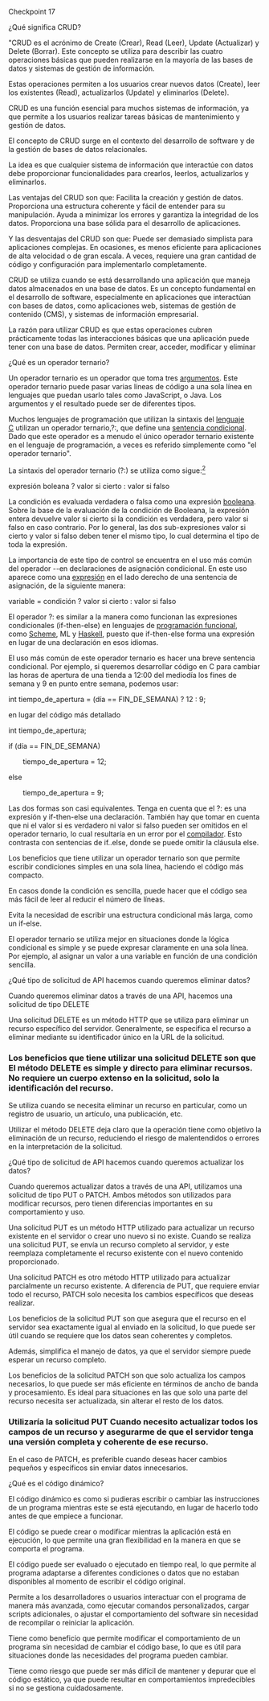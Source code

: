 ﻿Checkpoint 17

¿Qué significa CRUD?

"CRUD es el acrónimo de Create (Crear), Read (Leer), Update (Actualizar) y Delete (Borrar). Este concepto se utiliza para describir las cuatro operaciones básicas que pueden realizarse en la mayoría de las bases de datos y sistemas de gestión de información.

Estas operaciones permiten a los usuarios crear nuevos datos (Create), leer los existentes (Read), actualizarlos (Update) y eliminarlos (Delete). 

CRUD es una función esencial para muchos sistemas de información, ya que permite a los usuarios realizar tareas básicas de mantenimiento y gestión de datos.

El concepto de CRUD surge en el contexto del desarrollo de software y de la gestión de bases de datos relacionales. 

La idea es que cualquier sistema de información que interactúe con datos debe proporcionar funcionalidades para crearlos, leerlos, actualizarlos y eliminarlos.

Las ventajas del CRUD son que: Facilita la creación y gestión de datos. Proporciona una estructura coherente y fácil de entender para su manipulación. Ayuda a minimizar los errores y garantiza la integridad de los datos. Proporciona una base sólida para el desarrollo de aplicaciones. 

Y las desventajas del CRUD son que: Puede ser demasiado simplista para aplicaciones complejas. En ocasiones, es menos eficiente para aplicaciones de alta velocidad o de gran escala. A veces, requiere una gran cantidad de código y configuración para implementarlo completamente. 

CRUD se utiliza cuando se está desarrollando una aplicación que maneja datos almacenados en una base de datos. Es un concepto fundamental en el desarrollo de software, especialmente en aplicaciones que interactúan con bases de datos, como aplicaciones web, sistemas de gestión de contenido (CMS), y sistemas de información empresarial.

La razón para utilizar CRUD es que estas operaciones cubren prácticamente todas las interacciones básicas que una aplicación puede tener con una base de datos. Permiten crear, acceder, modificar y eliminar


¿Qué es un operador ternario?

Un operador ternario es un operador que toma tres [argumentos](https://es.wikipedia.org/wiki/Operando "Operando"). Este operador ternario puede pasar varias líneas de código a una sola línea en lenguajes que puedan usarlo tales como JavaScript, o Java. Los argumentos y el resultado puede ser de diferentes tipos. 

Muchos lenguajes de programación que utilizan la sintaxis del [lenguaje C](https://es.wikipedia.org/wiki/Lenguaje_de_programaci%C3%B3n_C "Lenguaje de programación C") utilizan un operador ternario,?:, que define una [sentencia condicional](https://es.wikipedia.org/wiki/Sentencia_condicional "Sentencia condicional"). Dado que este operador es a menudo el único operador ternario existente en el lenguaje de programación, a veces es referido simplemente como "el operador ternario". 

La sintaxis del operador ternario (?:) se utiliza como sigue:[<sup>2</sup>](https://es.wikipedia.org/wiki/Operador_ternario#cite_note-kwista-2)​

expresión boleana ? valor si cierto : valor si falso

La condición es evaluada verdadera o falsa como una expresión [booleana](https://es.wikipedia.org/wiki/Booleano "Booleano"). Sobre la base de la evaluación de la condición de Booleana, la expresión entera devuelve valor si cierto si la condición es verdadera, pero valor si falso en caso contrario. Por lo general, las dos sub-expresiones valor si cierto y valor si falso deben tener el mismo tipo, lo cual determina el tipo de toda la expresión. 

La importancia de este tipo de control se encuentra en el uso más común del operador --en declaraciones de asignación condicional. En este uso aparece como una [expresión](https://es.wikipedia.org/wiki/Expresi%C3%B3n_\(programaci%C3%B3n\) "Expresión (programación)") en el lado derecho de una sentencia de asignación, de la siguiente manera:

variable = condición ? valor si cierto : valor si falso

El operador ?: es similar a la manera como funcionan las expresiones condicionales (if-then-else) en lenguajes de [programación funcional](https://es.wikipedia.org/wiki/Programaci%C3%B3n_funcional "Programación funcional"), como [Scheme](https://es.wikipedia.org/wiki/Scheme "Scheme"), ML y [Haskell](https://es.wikipedia.org/wiki/Haskell "Haskell"), puesto que if-then-else forma una expresión en lugar de una declaración en esos idiomas.

El uso más común de este operador ternario es hacer una breve sentencia condicional. Por ejemplo, si queremos desarrollar código en C para cambiar las horas de apertura de una tienda a 12:00 del mediodía los fines de semana y 9 en punto entre semana, podemos usar:

int tiempo\_de\_apertura = (día == FIN\_DE\_SEMANA) ? 12 : 9;

en lugar del código más detallado

int tiempo\_de\_apertura;

if (día == FIN\_DE\_SEMANA)

`    `tiempo\_de\_apertura = 12;

else

`    `tiempo\_de\_apertura = 9;

Las dos formas son casi equivalentes. Tenga en cuenta que el ?: es una expresión y if-then-else una declaración. También hay que tomar en cuenta que ni el valor si es verdadero ni valor si falso pueden ser omitidos en el operador ternario, lo cual resultaría en un error por el [compilador](https://es.wikipedia.org/wiki/Compilador "Compilador"). Esto contrasta con sentencias de if..else, donde se puede omitir la cláusula else.

Los beneficios que tiene utilizar un operador ternario son que permite escribir condiciones simples en una sola línea, haciendo el código más compacto.

En casos donde la condición es sencilla, puede hacer que el código sea más fácil de leer al reducir el número de líneas.

Evita la necesidad de escribir una estructura condicional más larga, como un if-else.

El operador ternario se utiliza mejor en situaciones donde la lógica condicional es simple y se puede expresar claramente en una sola línea. Por ejemplo, al asignar un valor a una variable en función de una condición sencilla.



¿Qué tipo de solicitud de API hacemos cuando queremos eliminar datos?

Cuando queremos eliminar datos a través de una API, hacemos una solicitud de tipo DELETE

Una solicitud DELETE es un método HTTP que se utiliza para eliminar un recurso específico del servidor. Generalmente, se especifica el recurso a eliminar mediante su identificador único en la URL de la solicitud.
### Los beneficios que tiene utilizar una solicitud DELETE son que El método DELETE es simple y directo para eliminar recursos. No requiere un cuerpo extenso en la solicitud, solo la identificación del recurso.
Se utiliza cuando se necesita eliminar un recurso en particular, como un registro de usuario, un artículo, una publicación, etc.

Utilizar el método DELETE deja claro que la operación tiene como objetivo la eliminación de un recurso, reduciendo el riesgo de malentendidos o errores en la interpretación de la solicitud.

¿Qué tipo de solicitud de API hacemos cuando queremos actualizar los datos?

Cuando queremos actualizar datos a través de una API, utilizamos una solicitud de tipo PUT o PATCH. Ambos métodos son utilizados para modificar recursos, pero tienen diferencias importantes en su comportamiento y uso.

Una solicitud PUT es un método HTTP utilizado para actualizar un recurso existente en el servidor o crear uno nuevo si no existe. Cuando se realiza una solicitud PUT, se envía un recurso completo al servidor, y este reemplaza completamente el recurso existente con el nuevo contenido proporcionado.

Una solicitud PATCH es otro método HTTP utilizado para actualizar parcialmente un recurso existente. A diferencia de PUT, que requiere enviar todo el recurso, PATCH solo necesita los cambios específicos que deseas realizar.

Los beneficios de la solicitud PUT son que asegura que el recurso en el servidor sea exactamente igual al enviado en la solicitud, lo que puede ser útil cuando se requiere que los datos sean coherentes y completos.

Además, simplifica el manejo de datos, ya que el servidor siempre puede esperar un recurso completo.

Los beneficios de la solicitud PATCH son que solo actualiza los campos necesarios, lo que puede ser más eficiente en términos de ancho de banda y procesamiento.  Es ideal para situaciones en las que solo una parte del recurso necesita ser actualizada, sin alterar el resto de los datos.
### Utilizaría la solicitud PUT Cuando necesito actualizar todos los campos de un recurso y asegurarme de que el servidor tenga una versión completa y coherente de ese recurso. 
En el caso de PATCH, es preferible cuando deseas hacer cambios pequeños y específicos sin enviar datos innecesarios.

¿Qué es el código dinámico?

El código dinámico es como si pudieras escribir o cambiar las instrucciones de un programa mientras este se está ejecutando, en lugar de hacerlo todo antes de que empiece a funcionar.

El código se puede crear o modificar mientras la aplicación está en ejecución, lo que permite una gran flexibilidad en la manera en que se comporta el programa.

El código puede ser evaluado o ejecutado en tiempo real, lo que permite al programa adaptarse a diferentes condiciones o datos que no estaban disponibles al momento de escribir el código original.

Permite a los desarrolladores o usuarios interactuar con el programa de manera más avanzada, como ejecutar comandos personalizados, cargar scripts adicionales, o ajustar el comportamiento del software sin necesidad de recompilar o reiniciar la aplicación.

Tiene como beneficio que permite modificar el comportamiento de un programa sin necesidad de cambiar el código base, lo que es útil para situaciones donde las necesidades del programa pueden cambiar.

Tiene como riesgo que puede ser más difícil de mantener y depurar que el código estático, ya que puede resultar en comportamientos impredecibles si no se gestiona cuidadosamente.







